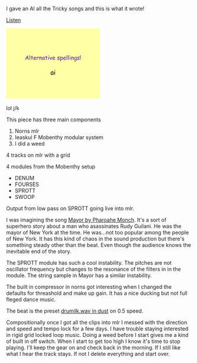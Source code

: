 I gave an AI all the Tricky songs and this is what it wrote!

[Listen](https://soundcloud.com/lazzarello/tricky-ai)

![picture](background.png)

lol j/k

This piece has three main components

1. Norns mlr
2. Ieaskul F Mobenthy modular system
3. I did a weed

4 tracks on mlr with a grid

4 modules from the Mobenthy setup

* DENUM
* FOURSES
* SPROTT
* SWOOP 

Output from low pass on SPROTT going live into mlr.

I was imagining the song [Mayor by Pharoahe Monch](https://www.youtube.com/watch?v=q694ps2ZQJo). It's a sort of superhero story about a man who asassinates Rudy Guilani. He was the mayor of New York at the time. He was...not too popular among the people of New York. It has this kind of chaos in the sound production but there's something steady other than the beat. Even though the audience knows the inevitable end of the story.

The SPROTT module has such a cool instability. The pitches are not oscillator frequency but changes to the resonance of the filters in in the module. The string sample in Mayor has a similar instability.

The built in compressor in norns got interesting when I changed the defaults for threashold and make up gain. It has a nice ducking but not full fleged dance music.

The beat is the preset [drumilk.wav in dust](https://github.com/monome/dust/tree/master/audio/tehn) on 0.5 speed.

Compositionally once I got all the clips into mlr I messed with the direction and speed and tempo lock for a few days. I have trouble staying interested in rigid grid locked loop music. Doing a weed before I start gives me a kind of built in off switch. When I start to get too high I know it's time to stop playing. I'll keep the gear on and check back in the morning. If I still like what I hear the track stays. If not I delete everything and start over.

